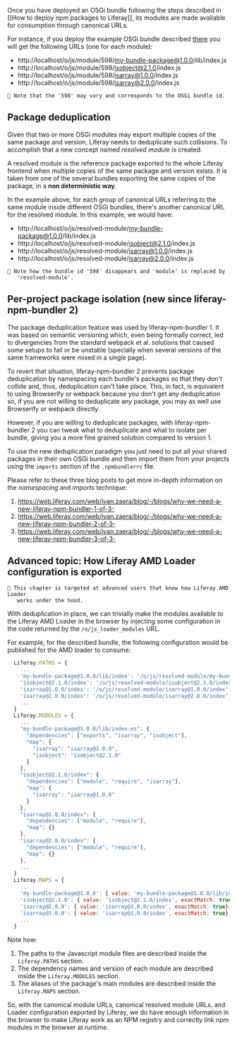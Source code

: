 Once you have deployed an OSGi bundle following the steps described in [[How to deploy npm packages to Liferay]], its modules are made available for consumption through canonical URLs.

For instance, if you deploy the example OSGi bundle described [there](https://github.com/liferay/liferay-js-toolkit/wiki/How-to-deploy-npm-packages-to-Liferay#structure-of-osgi-bundles-containing-npm-packages) you will get the following URLs (one for each module):

-   http://localhost/o/js/module/598/my-bundle-package@1.0.0/lib/index.js
-   http://localhost/o/js/module/598/isobject@2.1.0/index.js
-   http://localhost/o/js/module/598/isarray@1.0.0/index.js
-   http://localhost/o/js/module/598/isarray@2.0.0/index.js

```
👀 Note that the '598' may vary and corresponds to the OSGi bundle id.
```

## Package deduplication

Given that two or more OSGi modules may export multiple copies of the same package and version, Liferay needs to deduplicate such collisions. To accomplish that a new concept named _resolved module_ is created.

A resolved module is the reference package exported to the whole Liferay frontend when multiple copies of the same package and version exists. It is taken from one of the several bundles exporting the same copies of the package, in a **non deterministic way**.

In the example above, for each group of canonical URLs referring to the same module inside different OSGi bundles, there's another canonical URL for the resolved module. In this example, we would have:

-   http://localhost/o/js/resolved-module/my-bundle-package@1.0.0/lib/index.js
-   http://localhost/o/js/resolved-module/isobject@2.1.0/index.js
-   http://localhost/o/js/resolved-module/isarray@1.0.0/index.js
-   http://localhost/o/js/resolved-module/isarray@2.0.0/index.js

```
👀 Note how the bundle id '598' disappears and 'module' is replaced by
   'resolved-module'.
```

## Per-project package isolation (new since liferay-npm-bundler 2)

The package deduplication feature was used by liferay-npm-bundler 1. It was based on semantic versioning which, even being formally correct, led to divergencies from the standard webpack et al. solutions that caused some setups to fail or be unstable (specially when several versions of the same frameworks were mixed in a single page).

To revert that situation, liferay-npm-bundler 2 prevents package deduplication by namespacing each bundle's packages so that they don't collide and, thus, deduplication can't take place. This, in fact, is equivalent to using Browserify or webpack because you don't get any deduplication so, if you are not willing to deduplicate any package, you may as well use Browserify or webpack directly.

However, if you are willing to deduplicate packages, with liferay-npm-bundler 2 you can tweak what to deduplicate and what to isolate per bundle, giving you a more fine grained solution compared to version 1.

To use the new deduplication paradigm you just need to put all your shared packages in their own OSGi bundle and then import them from your projects using the `imports` section of the `.npmbundlerrc` file.

Please refer to these three blog posts to get more in-depth information on the _namespacing_ and _imports_ technique:

1. https://web.liferay.com/web/ivan.zaera/blog/-/blogs/why-we-need-a-new-liferay-npm-bundler-1-of-3-
2. https://web.liferay.com/web/ivan.zaera/blog/-/blogs/why-we-need-a-new-liferay-npm-bundler-2-of-3-
3. https://web.liferay.com/web/ivan.zaera/blog/-/blogs/why-we-need-a-new-liferay-npm-bundler-3-of-3-

## Advanced topic: How Liferay AMD Loader configuration is exported

```
👀 This chapter is targeted at advanced users that know how Liferay AMD Loader
   works under the hood.
```

With deduplication in place, we can trivially make the modules available to the
Liferay AMD Loader in the browser by injecting some configuration in the code
returned by the `/o/js_loader_modules` URL.

For example, for the described bundle, the following configuration would be
published for the AMD loader to consume:

```javascript
  Liferay.PATHS = {
    ...
    'my-bundle-package@1.0.0/lib/index': '/o/js/resolved-module/my-bundle-package@1.0.0/lib/index',
    'isobject@2.1.0/index': '/o/js/resolved-module/isobject@2.1.0/index',
    'isarray@1.0.0/index': '/o/js/resolved-module/isarray@1.0.0/index',
    'isarray@2.0.0/index': '/o/js/resolved-module/isarray@2.0.0/index',
    ...
  }
  Liferay.MODULES = {
    ...
    "my-bundle-package@1.0.0/lib/index.es": {
      "dependencies": ["exports", "isarray", "isobject"],
      "map": {
        "isarray": "isarray@2.0.0",
        "isobject": "isobject@2.1.0"
      }
    },
    "isobject@2.1.0/index": {
      "dependencies": ["module", "require", "isarray"],
      "map": {
        "isarray": "isarray@1.0.0"
      }
    },
    "isarray@1.0.0/index": {
      "dependencies": ["module", "require"],
      "map": {}
    },
    "isarray@2.0.0/index": {
      "dependencies": ["module", "require"],
      "map": {}
    },
    ...
  }
  Liferay.MAPS = {
    ...
    'my-bundle-package@1.0.0': { value: 'my-bundle-package@1.0.0/lib/index', exactMatch: true}
    'isobject@2.1.0': { value: 'isobject@2.1.0/index', exactMatch: true},
    'isarray@2.0.0': { value: 'isarray@2.0.0/index', exactMatch: true},
    'isarray@1.0.0': { value: 'isarray@1.0.0/index', exactMatch: true},
    ...
  }
```

Note how:

1. The paths to the Javascript module files are described inside the
   `Liferay.PATHS` section.
2. The dependency names and version of each module are described inside the
   `Liferay.MODULES` section.
3. The aliases of the package's main modules are described inside the
   `Liferay.MAPS` section.

So, with the canonical module URLs, canonical resolved module URLs, and Loader configuration exported by Liferay, we do have enough information in the browser to make Liferay work as an NPM registry and correctly link npm modules in the browser at runtime.
